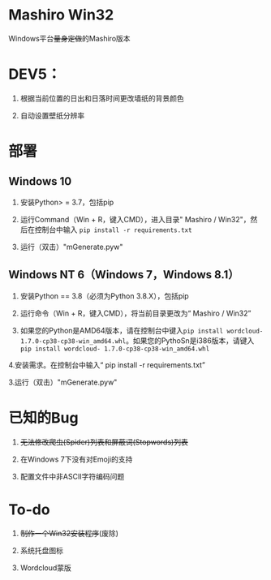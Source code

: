# Mashiro Win32

Windows平台~~量身定做~~的Mashiro版本

# DEV5：

1. 根据当前位置的日出和日落时间更改墙纸的背景颜色

2. 自动设置壁纸分辨率

# 部署

## Windows 10

1. 安装Python> = 3.7，包括pip

2. 运行Command（Win + R，键入CMD），进入目录" Mashiro / Win32"，然后在控制台中输入 `pip install -r requirements.txt`

3. 运行（双击）"mGenerate.pyw"

## Windows NT 6（Windows 7，Windows 8.1）

1. 安装Python == 3.8（必须为Python 3.8.X），包括pip

2. 运行命令（Win + R，键入CMD），将当前目录更改为“ Mashiro / Win32”

3. 如果您的Python是AMD64版本，请在控制台中键入`pip install wordcloud-1.7.0-cp38-cp38-win_amd64.whl`。如果您的PythoSn是i386版本，请键入`pip install wordcloud- 1.7.0-cp38-cp38-win_amd64.whl`

4.安装需求。在控制台中输入“ pip install -r requirements.txt”

3.运行（双击）"mGenerate.pyw"

# 已知的Bug

1. ~~无法修改爬虫(Spider)列表和屏蔽词(Stopwords)列表~~

2. 在Windows 7下没有对Emoji的支持

3. 配置文件中非ASCII字符编码问题

# To-do

1. ~~制作一个Win32安装程序~~(废除)

2. 系统托盘图标

3. Wordcloud蒙版
